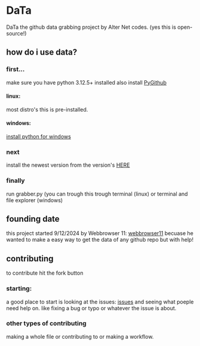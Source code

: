 # DaTa
DaTa the github data grabbing project by Alter Net codes. (yes this is open-source!)
## how do i use data?
### first...
make sure you have python 3.12.5+ installed
also install [PyGithub](https://github.com/PyGithub/PyGithub)
#### linux:
most distro's this is pre-installed.
#### windows:
[install python for windows](https://apps.microsoft.com/detail/9ncvdn91xzqp?hl=en-us&gl=US)
### next
install the newest version from the version's [HERE](https://github.com/Alter-Net-codes/DaTa/releases)
### finally
run grabber.py (you can trough this trough terminal (linux) or terminal and file explorer (windows)
## founding date
this project started 9/12/2024 by Webbrowser 11: [webbrowser11](https://github.com/webbrowser11/) becuase he wanted to make a easy way to get the data of any github repo but with help!
## contributing
to contribute hit the fork button
### starting:
a good place to start is looking at the issues: [issues](https://github.com/Alter-Net-codes/DaTa/issues) and seeing what poeple need help on. like fixing a bug or typo or whatever the issue is about.
### other types of contributing
making a whole file or contributing to or making a workflow.
